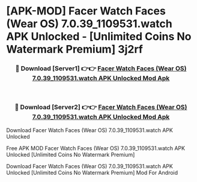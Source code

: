 # [APK-MOD] Facer Watch Faces (Wear OS) 7.0.39_1109531.watch APK Unlocked - [Unlimited Coins No Watermark Premium] 3j2rf



<div align="center">
<h3>🔴 Download [Server1] 👉👉 <a href="https://momento.my/?title=Facer_Watch_Faces_(Wear_OS)_7.0.39_1109531.watch_APK_Unlocked">Facer Watch Faces (Wear OS) 7.0.39_1109531.watch APK Unlocked Mod Apk</a></h3><br>

<h3>🔴 Download [Server2] 👉👉 <a href="https://momento.my/?title=Facer_Watch_Faces_(Wear_OS)_7.0.39_1109531.watch_APK_Unlocked">Facer Watch Faces (Wear OS) 7.0.39_1109531.watch APK Unlocked Mod Apk</a></h3>
</div>



Download Facer Watch Faces (Wear OS) 7.0.39_1109531.watch APK Unlocked 

Free APK MOD Facer Watch Faces (Wear OS) 7.0.39_1109531.watch APK Unlocked [Unlimited Coins No Watermark Premium]

Download Facer Watch Faces (Wear OS) 7.0.39_1109531.watch APK Unlocked [Unlimited Coins No Watermark Premium] Mod For Android
